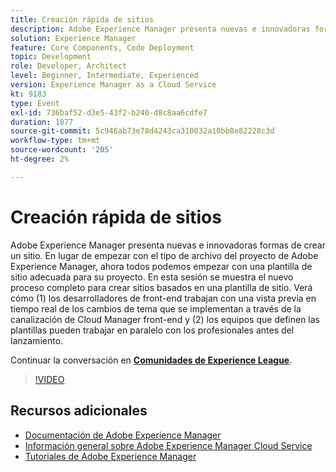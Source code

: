 ```yaml
---
title: Creación rápida de sitios
description: Adobe Experience Manager presenta nuevas e innovadoras formas de crear un sitio. En lugar de empezar con el tipo de archivo del proyecto de Adobe Experience Manager, ahora todos podemos empezar con una plantilla de sitio adecuada para su proyecto. En esta sesión se muestra el nuevo proceso completo para crear sitios basados en una plantilla de sitio. Verá cómo (1) los desarrolladores de front-end trabajan con una vista previa en tiempo real de los cambios de tema que se implementan a través de la canalización de Cloud Manager front-end y (2) los equipos que definen las plantillas pueden trabajar en paralelo con los profesionales antes del lanzamiento.
solution: Experience Manager
feature: Core Components, Code Deployment
topic: Development
role: Developer, Architect
level: Beginner, Intermediate, Experienced
version: Experience Manager as a Cloud Service
kt: 9183
type: Event
exl-id: 736baf52-d3e5-43f2-b240-d8c8aa6cdfe7
duration: 1877
source-git-commit: 5c946ab73e78d4243ca310032a10bb8e82228c3d
workflow-type: tm+mt
source-wordcount: '205'
ht-degree: 2%

---
```


# Creación rápida de sitios

Adobe Experience Manager presenta nuevas e innovadoras formas de crear un sitio. En lugar de empezar con el tipo de archivo del proyecto de Adobe Experience Manager, ahora todos podemos empezar con una plantilla de sitio adecuada para su proyecto. En esta sesión se muestra el nuevo proceso completo para crear sitios basados en una plantilla de sitio. Verá cómo (1) los desarrolladores de front-end trabajan con una vista previa en tiempo real de los cambios de tema que se implementan a través de la canalización de Cloud Manager front-end y (2) los equipos que definen las plantillas pueden trabajar en paralelo con los profesionales antes del lanzamiento.

Continuar la conversación en **[Comunidades de Experience League](https://adobe.ly/2Y4sJMf)**.

>[!VIDEO](https://video.tv.adobe.com/v/337721/?quality=12&learn=on&hidetitle=true)

## Recursos adicionales

- [Documentación de Adobe Experience Manager](https://experienceleague.adobe.com/docs/experience-manager-cloud-service.html)
- [Información general sobre Adobe Experience Manager Cloud Service](https://experienceleague.adobe.com/docs/experience-manager-cloud-service/overview/home.html)
- [Tutoriales de Adobe Experience Manager](https://experienceleague.adobe.com/docs/experience-manager-tutorials.html)
